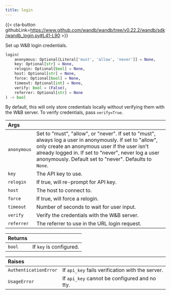```yaml
---
title: login
---
```


{{< cta-button githubLink=https://www.github.com/wandb/wandb/tree/v0.22.2/wandb/sdk/wandb_login.py#L41-L90 >}}

Set up W&B login credentials.

```python
login(
    anonymous: Optional[Literal['must', 'allow', 'never']] = None,
    key: Optional[str] = None,
    relogin: Optional[bool] = None,
    host: Optional[str] = None,
    force: Optional[bool] = None,
    timeout: Optional[int] = None,
    verify: bool = (False),
    referrer: Optional[str] = None
) -> bool
```

By default, this will only store credentials locally without
verifying them with the W&B server. To verify credentials, pass
`verify=True`.

| Args |  |
| :--- | :--- |
|  `anonymous` |  Set to "must", "allow", or "never". If set to "must", always log a user in anonymously. If set to "allow", only create an anonymous user if the user isn't already logged in. If set to "never", never log a user anonymously. Default set to "never". Defaults to `None`. |
|  `key` |  The API key to use. |
|  `relogin` |  If true, will re-prompt for API key. |
|  `host` |  The host to connect to. |
|  `force` |  If true, will force a relogin. |
|  `timeout` |  Number of seconds to wait for user input. |
|  `verify` |  Verify the credentials with the W&B server. |
|  `referrer` |  The referrer to use in the URL login request. |

| Returns |  |
| :--- | :--- |
|  `bool` |  If `key` is configured. |

| Raises |  |
| :--- | :--- |
|  `AuthenticationError` |  If `api_key` fails verification with the server. |
|  `UsageError` |  If `api_key` cannot be configured and no tty. |
